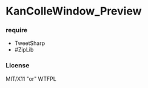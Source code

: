 KanColleWindow_Preview
======================

### require

- TweetSharp
- #ZipLib

### License

MIT/X11 "or" WTFPL
